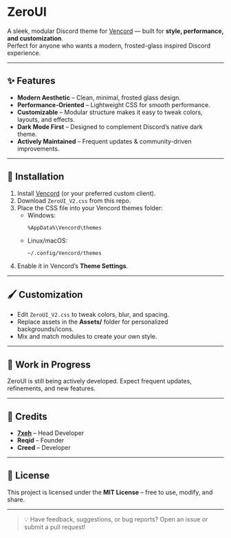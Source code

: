 # ZeroUI

A sleek, modular Discord theme for [Vencord](https://github.com/Vencord) — built for **style, performance, and customization**.  
Perfect for anyone who wants a modern, frosted-glass inspired Discord experience.

---

## ✨ Features
- **Modern Aesthetic** – Clean, minimal, frosted glass design.  
- **Performance-Oriented** – Lightweight CSS for smooth performance.  
- **Customizable** – Modular structure makes it easy to tweak colors, layouts, and effects.  
- **Dark Mode First** – Designed to complement Discord’s native dark theme.  
- **Actively Maintained** – Frequent updates & community-driven improvements.

---

## 📂 Installation

1. Install [Vencord](https://github.com/Vencord) (or your preferred custom client).
2. Download `ZeroUI_V2.css` from this repo.
3. Place the CSS file into your Vencord themes folder:
   - Windows:  
     ```
     %AppData%\Vencord\themes
     ```
   - Linux/macOS:  
     ```
     ~/.config/Vencord/themes
     ```
4. Enable it in Vencord’s **Theme Settings**.

---

## 🖌️ Customization
- Edit `ZeroUI_V2.css` to tweak colors, blur, and spacing.  
- Replace assets in the **Assets/** folder for personalized backgrounds/icons.  
- Mix and match modules to create your own style.

---


## 🚧 Work in Progress
ZeroUI is still being actively developed. Expect frequent updates, refinements, and new features.

---

## 👥 Credits
- **[7xeh](https://github.com/7xeh)** – Head Developer  
- **Reqid** – Founder  
- **Creed** – Developer  

---

## 📜 License
This project is licensed under the **MIT License** – free to use, modify, and share.

---

> 💡 Have feedback, suggestions, or bug reports? Open an issue or submit a pull request!
